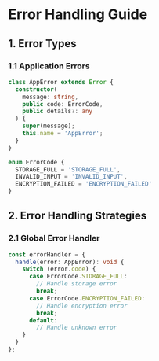 # Error Handling Guide

## 1. Error Types

### 1.1 Application Errors
```typescript
class AppError extends Error {
  constructor(
    message: string,
    public code: ErrorCode,
    public details?: any
  ) {
    super(message);
    this.name = 'AppError';
  }
}

enum ErrorCode {
  STORAGE_FULL = 'STORAGE_FULL',
  INVALID_INPUT = 'INVALID_INPUT',
  ENCRYPTION_FAILED = 'ENCRYPTION_FAILED'
}
```

## 2. Error Handling Strategies

### 2.1 Global Error Handler
```typescript
const errorHandler = {
  handle(error: AppError): void {
    switch (error.code) {
      case ErrorCode.STORAGE_FULL:
        // Handle storage error
        break;
      case ErrorCode.ENCRYPTION_FAILED:
        // Handle encryption error
        break;
      default:
        // Handle unknown error
    }
  }
};
```